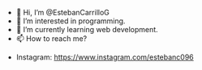 - 👋 Hi, I’m @EstebanCarrilloG
- 👀 I’m interested in programming.
- 🌱 I’m currently learning web development.
- 📫 How to reach me?<br>
 * Instagram: https://www.instagram.com/estebanc096




<!---
EstebanCarrilloG/EstebanCarrilloG is a ✨ special ✨ repository because its `README.md` (this file) appears on your GitHub profile.
You can click the Preview link to take a look at your changes.
--->
